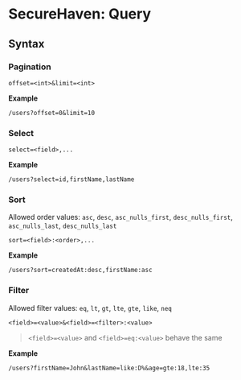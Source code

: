 # SecureHaven: Query


## Syntax


### Pagination

```
offset=<int>&limit=<int>
```

**Example**

```
/users?offset=0&limit=10
```

### Select

```
select=<field>,...
```

**Example**

```
/users?select=id,firstName,lastName
```

### Sort

Allowed order values: `asc`, `desc`, `asc_nulls_first`, `desc_nulls_first`, `asc_nulls_last`, `desc_nulls_last`

```
sort=<field>:<order>,...
```

**Example**

```
/users?sort=createdAt:desc,firstName:asc
```

### Filter

Allowed filter values: `eq`, `lt`, `gt`, `lte`, `gte`, `like`, `neq`

```
<field>=<value>&<field>=<filter>:<value>
```

> `<field>=<value>` and `<field>=eq:<value>` behave the same

**Example**

```
/users?firstName=John&lastName=like:D%&age=gte:18,lte:35
```
